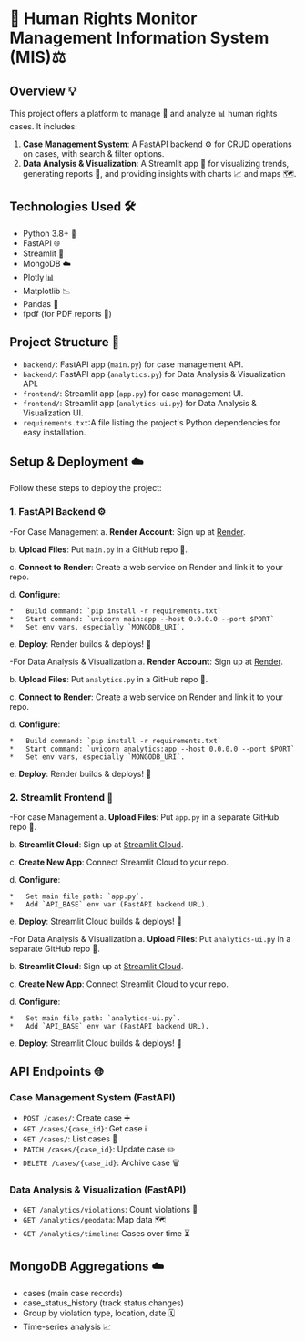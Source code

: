 # 🚀 Human Rights Monitor Management Information System (MIS)⚖️

## Overview 💡

This project offers a platform to manage 📁 and analyze 📊 human rights cases. It includes:

1.  **Case Management System**: A FastAPI backend ⚙️ for CRUD operations on cases, with search & filter options.
2.  **Data Analysis & Visualization**: A Streamlit app 🎈 for visualizing trends, generating reports 📝, and providing insights with charts 📈 and maps 🗺️.

## Technologies Used 🛠️

*   Python 3.8+ 🐍
*   FastAPI 🌐
*   Streamlit 🎨
*   MongoDB ☁️
*   Plotly 📊
*   Matplotlib 📉
*   Pandas 🐼
*   fpdf (for PDF reports 📄)

## Project Structure 📂

*   `backend/`: FastAPI app (`main.py`) for case management API.
*   `backend/`: FastAPI app (`analytics.py`) for Data Analysis & Visualization API.
*   `frontend/`: Streamlit app (`app.py`) for case management UI.
*   `frontend/`: Streamlit app (`analytics-ui.py`) for Data Analysis & Visualization UI.
*   `requirements.txt`:A file listing the project's Python dependencies for easy installation.

## Setup & Deployment ☁️

Follow these steps to deploy the project:

### 1. FastAPI Backend ⚙️

-For Case Management
a.  **Render Account**: Sign up at [Render](https://render.com/).

b.  **Upload Files**: Put `main.py` in a GitHub repo 🐙.

c.  **Connect to Render**: Create a web service on Render and link it to your repo.

d.  **Configure**:

    *   Build command: `pip install -r requirements.txt`
    *   Start command: `uvicorn main:app --host 0.0.0.0 --port $PORT`
    *   Set env vars, especially `MONGODB_URI`.

e.  **Deploy**: Render builds & deploys! 🎉

-For Data Analysis & Visualization
a.  **Render Account**: Sign up at [Render](https://render.com/).

b.  **Upload Files**: Put `analytics.py` in a GitHub repo 🐙.

c.  **Connect to Render**: Create a web service on Render and link it to your repo.

d.  **Configure**:

    *   Build command: `pip install -r requirements.txt`
    *   Start command: `uvicorn analytics:app --host 0.0.0.0 --port $PORT`
    *   Set env vars, especially `MONGODB_URI`.

e.  **Deploy**: Render builds & deploys! 🎉


### 2. Streamlit Frontend 🎈

-For case Management
a.  **Upload Files**: Put `app.py` in a separate GitHub repo 🐙.

b.  **Streamlit Cloud**: Sign up at [Streamlit Cloud](https://streamlit.io/cloud).

c.  **Create New App**: Connect Streamlit Cloud to your repo.

d.  **Configure**:

    *   Set main file path: `app.py`.
    *   Add `API_BASE` env var (FastAPI backend URL).

e.  **Deploy**: Streamlit Cloud builds & deploys! 🚀

-For Data Analysis & Visualization
a.  **Upload Files**: Put `analytics-ui.py` in a separate GitHub repo 🐙.

b.  **Streamlit Cloud**: Sign up at [Streamlit Cloud](https://streamlit.io/cloud).

c.  **Create New App**: Connect Streamlit Cloud to your repo.

d.  **Configure**:

    *   Set main file path: `analytics-ui.py`.
    *   Add `API_BASE` env var (FastAPI backend URL).

e.  **Deploy**: Streamlit Cloud builds & deploys! 🚀


## API Endpoints 🌐

### Case Management System (FastAPI)

*   `POST /cases/`: Create case ➕
*   `GET /cases/{case_id}`: Get case ℹ️
*   `GET /cases/`: List cases 📜
*   `PATCH /cases/{case_id}`: Update case ✏️
*   `DELETE /cases/{case_id}`: Archive case 🗑️

### Data Analysis & Visualization (FastAPI)

*   `GET /analytics/violations`: Count violations 🔢
*   `GET /analytics/geodata`: Map data 🗺️
*   `GET /analytics/timeline`: Cases over time ⏳

## MongoDB Aggregations ☁️
* cases (main case records)
* case_status_history (track status changes)
* Group by violation type, location, date 🗓️
* Time-series analysis 📈



